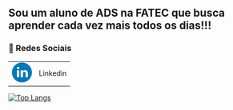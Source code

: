 ## Sou um aluno de ADS na FATEC que busca aprender cada vez mais todos os dias!!!
### :iphone: Redes Sociais  

<table>
  <tr>
    <td>
      <img src="logo.png" width="40">
    </td>
    <td>
       <a href="https://www.linkedin.com/in/yuri-matheus-lago-philomeno-026b38180/" style="text-decoration: none;"> Linkedin </a>
    </td>
  </tr>
</table>
  
[![Top Langs](https://github-readme-stats.vercel.app/api/top-langs/?username=Ymlp&layout=compact)](https://github.com/anuraghazra/github-readme-stats)

